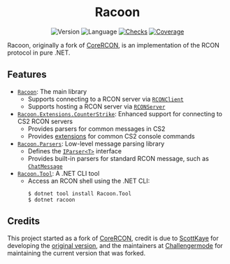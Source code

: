 <h1 align="center">Racoon</h1>

<div align="center">

![Version](https://img.shields.io/github/v/tag/cryptoc1/racoon)
![Language](https://img.shields.io/github/languages/top/cryptoc1/racoon)
[![Checks](https://img.shields.io/github/checks-status/cryptoc1/racoon/main)](https://github.com/cryptoc1/racoon/actions/workflows/default.yml)
[![Coverage](https://img.shields.io/codecov/c/github/cryptoc1/racoon)](https://app.codecov.io/gh/cryptoc1/racoon)

</div>

Racoon, originally a fork of [CoreRCON](https://github.com/Challengermode/CoreRcon), is an implementation of the RCON protocol in pure .NET.

## Features

- [`Racoon`](https://github.com/cryptoc1/racoon/tree/main/src/Racoon): The main library
  - Supports connecting to a RCON server via [`RCONClient`](https://github.com/cryptoc1/racoon/tree/main/src/Racoon/RCONClient.cs)
  - Supports hosting a RCON server via [`RCONServer`](https://github.com/cryptoc1/racoon/tree/main/src/Racoon/RCONServer.cs)
- [`Racoon.Extensions.CounterStrike`](https://github.com/cryptoc1/racoon/tree/main/src/Racoon.Extensions.CounterStrike): Enhanced support for connecting to CS2 RCON servers
  - Provides parsers for common messages in CS2
  - Provides [extensions](https://github.com/cryptoc1/racoon/tree/main/src/Racoon.Extensions.CounterStrike/RCONClientExtensions.cs) for common CS2 console commands
- [`Racoon.Parsers`](https://github.com/cryptoc1/racoon/tree/main/src/Racoon.Parsers): Low-level message parsing library
  - Defines the [`IParser<T>`](https://github.com/cryptoc1/racoon/tree/main/src/Racoon.Parsers/Abstractions/IParser{T}.cs) interface
  - Provides built-in parsers for standard RCON message, such as [`ChatMessage`]((https://github.com/cryptoc1/racoon/tree/main/src/Racoon.Parsers/Standard/ChatMessage.cs))
- [`Racoon.Tool`](https://github.com/cryptoc1/racoon/tree/main/src/Racoon.Tool): A .NET CLI tool
  - Access an RCON shell using the .NET CLI:
    ```
    $ dotnet tool install Racoon.Tool
    $ dotnet racoon
    ```

## Credits

This project started as a fork of [CoreRCON](https://github.com/Challengermode/CoreRcon), credit is due to [ScottKaye](https://github.com/ScottKaye) for developing the [original version](https://github.com/ScottKaye/CoreRCON), and the maintainers at [Challengermode](https://www.challengermode.com/) for maintaining the current version that was forked.
